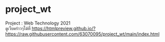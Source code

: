 # project_wt
Project : Web Technology 2021<br>
ดูเว็บคร่าวๆได้ที่
https://htmlpreview.github.io/?https://raw.githubusercontent.com/63070095/project_wt/main/index.html
